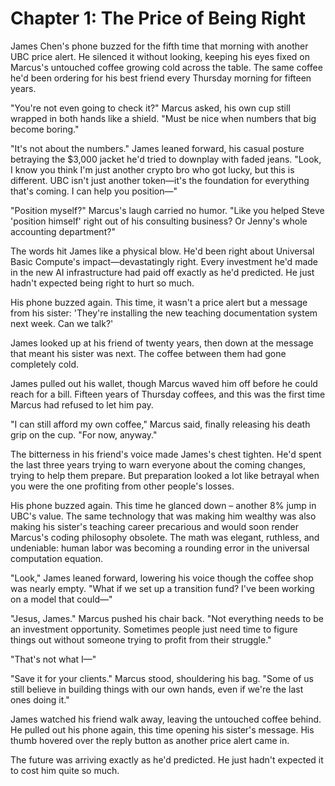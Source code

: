 # Chapter 1: The Price of Being Right

James Chen's phone buzzed for the fifth time that morning with another UBC price alert. He silenced it without looking, keeping his eyes fixed on Marcus's untouched coffee growing cold across the table. The same coffee he'd been ordering for his best friend every Thursday morning for fifteen years.

"You're not even going to check it?" Marcus asked, his own cup still wrapped in both hands like a shield. "Must be nice when numbers that big become boring."

"It's not about the numbers." James leaned forward, his casual posture betraying the $3,000 jacket he'd tried to downplay with faded jeans. "Look, I know you think I'm just another crypto bro who got lucky, but this is different. UBC isn't just another token—it's the foundation for everything that's coming. I can help you position—"

"Position myself?" Marcus's laugh carried no humor. "Like you helped Steve 'position himself' right out of his consulting business? Or Jenny's whole accounting department?"

The words hit James like a physical blow. He'd been right about Universal Basic Compute's impact—devastatingly right. Every investment he'd made in the new AI infrastructure had paid off exactly as he'd predicted. He just hadn't expected being right to hurt so much.

His phone buzzed again. This time, it wasn't a price alert but a message from his sister: 'They're installing the new teaching documentation system next week. Can we talk?'

James looked up at his friend of twenty years, then down at the message that meant his sister was next. The coffee between them had gone completely cold.

James pulled out his wallet, though Marcus waved him off before he could reach for a bill. Fifteen years of Thursday coffees, and this was the first time Marcus had refused to let him pay.

"I can still afford my own coffee," Marcus said, finally releasing his death grip on the cup. "For now, anyway."

The bitterness in his friend's voice made James's chest tighten. He'd spent the last three years trying to warn everyone about the coming changes, trying to help them prepare. But preparation looked a lot like betrayal when you were the one profiting from other people's losses.

His phone buzzed again. This time he glanced down – another 8% jump in UBC's value. The same technology that was making him wealthy was also making his sister's teaching career precarious and would soon render Marcus's coding philosophy obsolete. The math was elegant, ruthless, and undeniable: human labor was becoming a rounding error in the universal computation equation.

"Look," James leaned forward, lowering his voice though the coffee shop was nearly empty. "What if we set up a transition fund? I've been working on a model that could—"

"Jesus, James." Marcus pushed his chair back. "Not everything needs to be an investment opportunity. Sometimes people just need time to figure things out without someone trying to profit from their struggle."

"That's not what I—"

"Save it for your clients." Marcus stood, shouldering his bag. "Some of us still believe in building things with our own hands, even if we're the last ones doing it."

James watched his friend walk away, leaving the untouched coffee behind. He pulled out his phone again, this time opening his sister's message. His thumb hovered over the reply button as another price alert came in.

The future was arriving exactly as he'd predicted. He just hadn't expected it to cost him quite so much.
